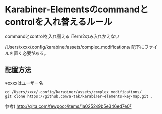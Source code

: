 # Karabiner-Elementsのcommandとcontrolを入れ替えるルール

commandとcontrolを入れ替える
iTerm2のみ入れかえない

/Users/xxxx/.config/karabiner/assets/complex_modifications/ 配下にファイルを置く必要がある。

## 配置方法
※xxxxはユーザー名

`cd /Users/xxxx/.config/karabiner/assets/complex_modifications/`  
`git clone https://github.com/a-tak/karabiner-elements-key-map.git .`


参考)
http://qiita.com/fewpoco/items/1a025249b5e346ed7e07
